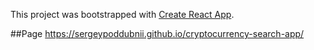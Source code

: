 This project was bootstrapped with [Create React App](https://github.com/facebook/create-react-app).

##Page https://sergeypoddubnii.github.io/cryptocurrency-search-app/
